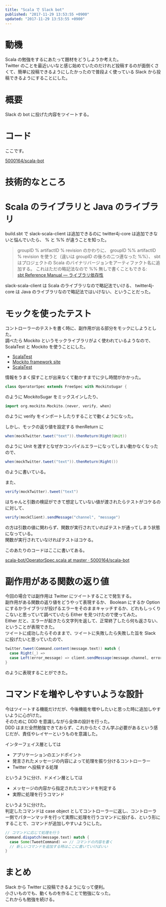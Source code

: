 ```yaml
---
title: "Scala で Slack bot"
published: "2017-11-29 13:53:55 +0900"
updated: "2017-11-29 13:53:55 +0900"
---
```


# 動機

Scala の勉強をするにあたって題材をどうしようか考えた。  
Twitter のことを最近いいなと感じ始めていたのだけれど投稿するのが面倒くさくて、簡単に投稿できるようにしたかったので普段よく使っている Slack から投稿できるようにすることにした。

# 概要

Slack の bot に投げた内容をツイートする。

# コード

ここです。

[5000164/scala-bot](https://github.com/5000164/scala-bot)

# 技術的なところ

# Scala のライブラリと Java のライブラリ

build.sbt で slack-scala-client は追加できるのに twitter4j-core は追加できないと悩んでいたら、 % と %% が違うことを知った。

> groupID % artifactID % revision のかわりに、 groupID %% artifactID % revision を使うと（違いは groupID の後ろの二つ連なった %%）、 sbt はプロジェクトの Scala のバイナリバージョンをアーティファクト名に追加する。 これはただの略記法なので %% 無しで書くこともできる:  
> [sbt Reference Manual — ライブラリ依存性](http://www.scala-sbt.org/1.x/docs/ja/Library-Dependencies.html)

slack-scala-client は Scala のライブラリなので略記法でいける、 twitter4j-core は Java のライブラリなので略記法ではいけない、ということだった。

# モックを使ったテスト

コントローラーのテストを書く時に、副作用が出る部分をモックにしようとした。  
調べたら Mockito というモックライブラリがよく使われているようなので、 ScalaTest と Mockito を使うことにした。

- [ScalaTest](http://www.scalatest.org/)
- [Mockito framework site](http://site.mockito.org/)
- [ScalaTest](http://www.scalatest.org/user_guide/testing_with_mock_objects)

情報をうまく探すことが出来なくて動かすまでに少し時間がかかった。

```scala
class OperatorSpec extends FreeSpec with MockitoSugar {
```

のように MockitoSugar をミックスインしたり、

```scala
import org.mockito.Mockito.{never, verify, when}
```

のように verify をインポートしたりすることで動くようになった。

しかし、モックの返り値を設定する thenReturn に

```scala
when(mockTwitter.tweet("text")).thenReturn(Right(Unit))
```

のように Unit を渡すとなぜかコンパイルエラーになってしまい動かなくなったので、

```scala
when(mockTwitter.tweet("text")).thenReturn(Right())
```

のように書いている。

また、

```scala
verify(mockTwitter).tweet("text")
```

はちゃんと引数の検証ができて想定していない値が渡されたらテストがコケるのに対して、

```scala
verify(mockClient).sendMessage("channel", "message")
```

の方は引数の値に関わらず、関数が実行されていればテストが通ってしまう状態になっている。  
関数が実行されていなければテストはコケる。

このあたりのコードはここに書いてある。

[scala-bot/OperatorSpec.scala at master · 5000164/scala-bot](https://github.com/5000164/scala-bot/blob/master/src/test/scala/jp/_5000164/scala_bot/interfaces/OperatorSpec.scala)

# 副作用がある関数の返り値

今回の場合では副作用は Twitter にツイートすることで発生する。  
副作用がある関数の返り値をどうやって表現するか、 Boolean にするか Option にするかライブラリが投げるエラーをそのままキャッチするか、どれもしっくりこないと思っていて調べていたら Either を見つけたので使ってみた。  
Either だと、エラーが起きたら文字列を返して、正常終了したら何も返さない、ということが表現できた。  
ツイートに成功したらそのままで、ツイートに失敗したら失敗した旨を Slack に投げたいと思っていたので、

```scala
twitter.tweet(Command.content(message.text)) match {
  case Right(_) =>
  case Left(error_message) => client.sendMessage(message.channel, error_message)
}
```

のように表現することができた。

# コマンドを増やしやすいような設計

今はツイートする機能だけだが、今後機能を増やしたいと思った時に追加しやすいように心がけた。  
そのために DDD を意識しながら全体の設計を行った。  
DDD はまだ全然勉強できておらず、これからたくさん学ぶ必要があるという感じだが、責任やレイヤーというものを意識した。

インターフェイス層としては

- アプリケーションのエンドポイント
- 発言されたメッセージの内容によって処理を振り分けるコントローラー
- Twitter へ投稿する処理

というように分け、ドメイン層としては

- メッセージの内容から指定されたコマンドを判定する
- 実際に処理を行うコマンド

というように分けた。  
判定したコマンドは case object としてコントローラーに返し、コントローラー側でパターンマッチを行って実際に処理を行うコマンドに投げる、という形にすることで、コマンドが追加しやすいようにした。

```scala
// コマンドに応じて処理を行う
Command.dispatch(message.text) match {
  case Some(TweetCommand) => // コマンドの内容を書く
  // 新しいコマンドを追加する時はここに書いていけばいい
}
```

# まとめ

Slack から Twitter に投稿できるようになって便利。  
小さいものでも、動くものを作ることで勉強になった。  
これからも勉強を続ける。

